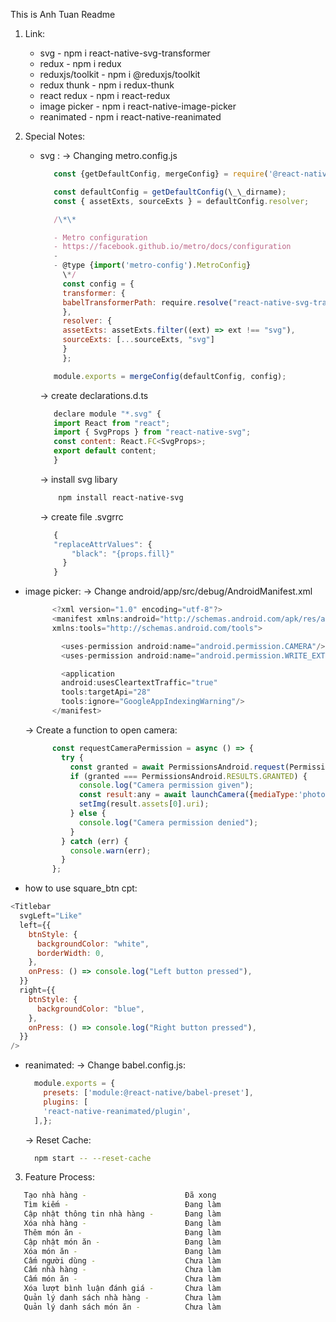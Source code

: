 This is Anh Tuan Readme

1. Link:

   - svg - npm i react-native-svg-transformer
   - redux - npm i redux
   - reduxjs/toolkit -  npm i @reduxjs/toolkit
   - redux thunk - npm i redux-thunk
   - react redux - npm i react-redux
   - image picker - npm i react-native-image-picker
   - reanimated - npm i react-native-reanimated

2. Special Notes:

   - svg :
     -> Changing metro.config.js

     ```js
        const {getDefaultConfig, mergeConfig} = require('@react-native/metro-config');

        const defaultConfig = getDefaultConfig(\_\_dirname);
        const { assetExts, sourceExts } = defaultConfig.resolver;

        /\*\*

        - Metro configuration
        - https://facebook.github.io/metro/docs/configuration
        -
        - @type {import('metro-config').MetroConfig}
          \*/
          const config = {
          transformer: {
          babelTransformerPath: require.resolve("react-native-svg-transformer")
          },
          resolver: {
          assetExts: assetExts.filter((ext) => ext !== "svg"),
          sourceExts: [...sourceExts, "svg"]
          }
          };

        module.exports = mergeConfig(defaultConfig, config);
     ```

     -> create declarations.d.ts

     ```js
        declare module "*.svg" {
        import React from "react";
        import { SvgProps } from "react-native-svg";
        const content: React.FC<SvgProps>;
        export default content;
        }
     ```

     -> install svg libary

     ```sh
         npm install react-native-svg
     ```

     -> create file .svgrrc

     ```js
        {
        "replaceAttrValues": {
            "black": "{props.fill}"
          }
        }
     ```

  - image picker:
    -> Change android/app/src/debug/AndroidManifest.xml

    ```js
          <?xml version="1.0" encoding="utf-8"?>
          <manifest xmlns:android="http://schemas.android.com/apk/res/android"
          xmlns:tools="http://schemas.android.com/tools">
    
            <uses-permission android:name="android.permission.CAMERA"/>
            <uses-permission android:name="android.permission.WRITE_EXTERNAL_STORAGE"/>

            <application
            android:usesCleartextTraffic="true"
            tools:targetApi="28"
            tools:ignore="GoogleAppIndexingWarning"/>
          </manifest>

    ```

    -> Create a function to open camera:

    ```js
          const requestCameraPermission = async () => {
            try {
              const granted = await PermissionsAndroid.request(PermissionsAndroid.PERMISSIONS.CAMERA);
              if (granted === PermissionsAndroid.RESULTS.GRANTED) {
                console.log("Camera permission given");
                const result:any = await launchCamera({mediaType:'photo',cameraType:'front'})
                setImg(result.assets[0].uri);
              } else {
                console.log("Camera permission denied");
              }
            } catch (err) {
              console.warn(err);
            }
          };
    ```

   - how to use square_btn cpt:

   ```js
   <Titlebar
     svgLeft="Like"
     left={{
       btnStyle: {
         backgroundColor: "white",
         borderWidth: 0,
       },
       onPress: () => console.log("Left button pressed"),
     }}
     right={{
       btnStyle: {
         backgroundColor: "blue",
       },
       onPress: () => console.log("Right button pressed"),
     }}
   />
   ```

  - reanimated:
    -> Change babel.config.js:

    ```js
      module.exports = {
        presets: ['module:@react-native/babel-preset'],
        plugins: [
        'react-native-reanimated/plugin',
      ],};
    ```

    -> Reset Cache:

    ```sh
      npm start -- --reset-cache
    ```


3. Feature Process:

```sh
   Tạo nhà hàng -                      Đã xong
   Tìm kiếm -                          Đang làm
   Cập nhật thông tin nhà hàng -       Đang làm
   Xóa nhà hàng -                      Đang làm
   Thêm món ăn -                       Đang làm
   Cập nhật món ăn -                   Đang làm
   Xóa món ăn -                        Đang làm
   Cấm người dùng -                    Chưa làm
   Cấm nhà hàng -                      Chưa làm
   Cấm món ăn -                        Chưa làm
   Xóa lượt bình luận đánh giá -       Chưa làm
   Quản lý danh sách nhà hàng -        Chưa làm
   Quản lý danh sách món ăn -          Chưa làm
```
